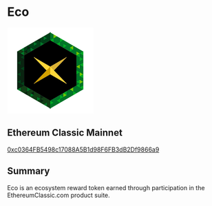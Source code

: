 # Eco

![Eco Logo](./logo/eco-200x200.png)

## Ethereum Classic Mainnet

[0xc0364FB5498c17088A5B1d98F6FB3dB2Df9866a9](https://etc.blockscout.com/token/0xc0364FB5498c17088A5B1d98F6FB3dB2Df9866a9)

## Summary

Eco is an ecosystem reward token earned through participation in the EthereumClassic.com product suite.